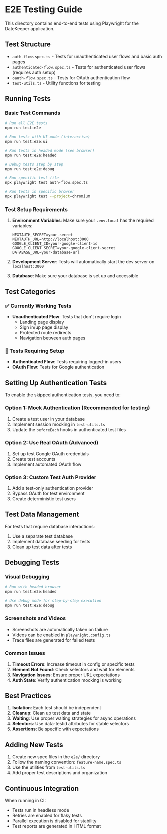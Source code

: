 # E2E Testing Guide

This directory contains end-to-end tests using Playwright for the DateKeeper application.

## Test Structure

- `auth-flow.spec.ts` - Tests for unauthenticated user flows and basic auth pages
- `authenticated-flow.spec.ts` - Tests for authenticated user flows (requires auth setup)
- `oauth-flow.spec.ts` - Tests for OAuth authentication flow
- `test-utils.ts` - Utility functions for testing

## Running Tests

### Basic Test Commands

```bash
# Run all E2E tests
npm run test:e2e

# Run tests with UI mode (interactive)
npm run test:e2e:ui

# Run tests in headed mode (see browser)
npm run test:e2e:headed

# Debug tests step by step
npm run test:e2e:debug

# Run specific test file
npx playwright test auth-flow.spec.ts

# Run tests in specific browser
npx playwright test --project=chromium
```

### Test Setup Requirements

1. **Environment Variables**: Make sure your `.env.local` has the required variables:

   ```
   NEXTAUTH_SECRET=your-secret
   NEXTAUTH_URL=http://localhost:3000
   GOOGLE_CLIENT_ID=your-google-client-id
   GOOGLE_CLIENT_SECRET=your-google-client-secret
   DATABASE_URL=your-database-url
   ```

2. **Development Server**: Tests will automatically start the dev server on `localhost:3000`

3. **Database**: Make sure your database is set up and accessible

## Test Categories

### ✅ Currently Working Tests

- **Unauthenticated Flow**: Tests that don't require login
  - Landing page display
  - Sign in/up page display
  - Protected route redirects
  - Navigation between auth pages

### 🔄 Tests Requiring Setup

- **Authenticated Flow**: Tests requiring logged-in users
- **OAuth Flow**: Tests for Google authentication

## Setting Up Authentication Tests

To enable the skipped authentication tests, you need to:

### Option 1: Mock Authentication (Recommended for testing)

1. Create a test user in your database
2. Implement session mocking in `test-utils.ts`
3. Update the `beforeEach` hooks in authenticated test files

### Option 2: Use Real OAuth (Advanced)

1. Set up test Google OAuth credentials
2. Create test accounts
3. Implement automated OAuth flow

### Option 3: Custom Test Auth Provider

1. Add a test-only authentication provider
2. Bypass OAuth for test environment
3. Create deterministic test users

## Test Data Management

For tests that require database interactions:

1. Use a separate test database
2. Implement database seeding for tests
3. Clean up test data after tests

## Debugging Tests

### Visual Debugging

```bash
# Run with headed browser
npm run test:e2e:headed

# Use debug mode for step-by-step execution
npm run test:e2e:debug
```

### Screenshots and Videos

- Screenshots are automatically taken on failure
- Videos can be enabled in `playwright.config.ts`
- Trace files are generated for failed tests

### Common Issues

1. **Timeout Errors**: Increase timeout in config or specific tests
2. **Element Not Found**: Check selectors and wait for elements
3. **Navigation Issues**: Ensure proper URL expectations
4. **Auth State**: Verify authentication mocking is working

## Best Practices

1. **Isolation**: Each test should be independent
2. **Cleanup**: Clean up test data and state
3. **Waiting**: Use proper waiting strategies for async operations
4. **Selectors**: Use data-testid attributes for stable selectors
5. **Assertions**: Be specific with expectations

## Adding New Tests

1. Create new spec files in the `e2e/` directory
2. Follow the naming convention: `feature-name.spec.ts`
3. Use the utilities from `test-utils.ts`
4. Add proper test descriptions and organization

## Continuous Integration

When running in CI:

- Tests run in headless mode
- Retries are enabled for flaky tests
- Parallel execution is disabled for stability
- Test reports are generated in HTML format
